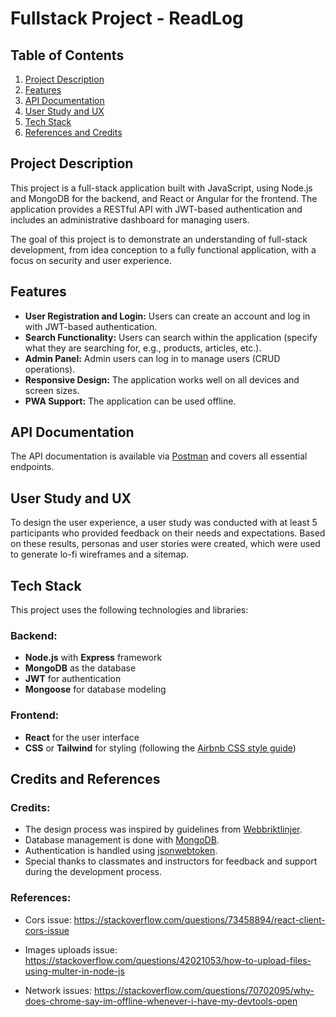 #  Fullstack Project - ReadLog

## Table of Contents
1. [Project Description](#project-description)
2. [Features](#features)
3. [API Documentation](#api-documentation)
4. [User Study and UX](#user-study-and-ux)
5. [Tech Stack](#tech-stack)
6. [References and Credits](#references-and-credits)

## Project Description
This project is a full-stack application built with JavaScript, using Node.js and MongoDB for the backend, and React or Angular for the frontend. The application provides a RESTful API with JWT-based authentication and includes an administrative dashboard for managing users.

The goal of this project is to demonstrate an understanding of full-stack development, from idea conception to a fully functional application, with a focus on security and user experience.

## Features
- **User Registration and Login:** Users can create an account and log in with JWT-based authentication.
- **Search Functionality:** Users can search within the application (specify what they are searching for, e.g., products, articles, etc.).
- **Admin Panel:** Admin users can log in to manage users (CRUD operations).
- **Responsive Design:** The application works well on all devices and screen sizes.
- **PWA Support:** The application can be used offline.

## API Documentation
The API documentation is available via [Postman](https://documenter.getpostman.com/view/34481210/2sAXxY2TTq) and covers all essential endpoints.

## User Study and UX
To design the user experience, a user study was conducted with at least 5 participants who provided feedback on their needs and expectations. Based on these results, personas and user stories were created, which were used to generate lo-fi wireframes and a sitemap.

## Tech Stack
This project uses the following technologies and libraries:

### Backend:
- **Node.js** with **Express** framework
- **MongoDB** as the database
- **JWT** for authentication
- **Mongoose** for database modeling

### Frontend:
- **React** for the user interface
- **CSS** or **Tailwind** for styling (following the [Airbnb CSS style guide](https://github.com/airbnb/css))

## Credits and References 

### Credits:
- The design process was inspired by guidelines from [Webbriktlinjer](https://webbriktlinjer.se/anvandarcentrering-tjanstedesign/utfor-anvandningsanalys/).
- Database management is done with [MongoDB](https://www.mongodb.com/).
- Authentication is handled using [jsonwebtoken](https://www.npmjs.com/package/jsonwebtoken).
- Special thanks to classmates and instructors for feedback and support during the development process.


### References: 
- Cors issue: https://stackoverflow.com/questions/73458894/react-client-cors-issue

- Images uploads issue:
https://stackoverflow.com/questions/42021053/how-to-upload-files-using-multer-in-node-js

- Network issues: https://stackoverflow.com/questions/70702095/why-does-chrome-say-im-offline-whenever-i-have-my-devtools-open

